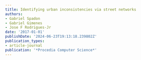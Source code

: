 ```yaml
---
title: Identifying urban inconsistencies via street networks
authors:
- Gabriel Spadon
- Gabriel Gimenes
- Jose F Rodrigues-Jr
date: '2017-01-01'
publishDate: '2024-06-23T19:13:18.239802Z'
publication_types:
- article-journal
publication: '*Procedia Computer Science*'
---
```

